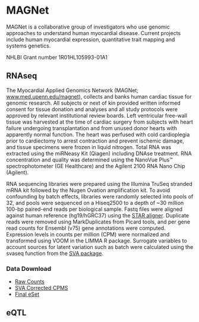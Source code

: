 # MAGNet

MAGNet is a collaborative group of investigators who use genomic approaches to understand human myocardial disease. Current projects include human myocardial expression, quantitative trait mapping and systems genetics.

NHLBI Grant number 1R01HL105993-01A1


## RNAseq
The Myocardial Applied Genomics Network (MAGNet; www.med.upenn.edu/magnet), collects and banks human cardiac tissue for genomic research.  All subjects or next of kin provided written informed consent for tissue donation and analyses and all study protocols were approved by relevant institutional review boards. Left ventricular free-wall tissue was harvested at the time of cardiac surgery from subjects with heart failure undergoing transplantation and from unused donor hearts with apparently normal function. The heart was perfused with cold cardioplegia prior to cardiectomy to arrest contraction and prevent ischemic damage, and tissue specimens were frozen in liquid nitrogen. Total RNA was extracted using the miRNeasy Kit (Qiagen) including DNAse treatment. RNA concentration and quality was determined using the NanoVue Plus™ spectrophotometer (GE Healthcare) and the Agilent 2100 RNA Nano Chip (Agilent).	

RNA sequencing libraries were prepared using the Illumina TruSeq stranded mRNA kit followed by the Nugen Ovation amplification kit. To avoid confounding by batch effects, libraries were randomly selected into pools of 32, and pools were sequenced on a Hiseq2500 to a depth of ~30 million 100-bp paired-end reads per biological sample. Fastq files were aligned against human reference (hg19/hGRC37) using the [STAR aligner](https://github.com/alexdobin/STAR). Duplicate reads were removed using MarkDuplicates from Picard tools, and per gene read counts for Ensembl (v75) gene annotations were computed. Expression levels in counts per million (CPM) were normalized and transformed using VOOM in the LIMMA R package. Surrogate variables to account sources for latent variation such as batch were calculated using the svaseq function from the [SVA package](https://bioconductor.org/packages/release/bioc/html/sva.html). 

### Data Download

* [Raw Counts](https://www.dropbox.com/s/4mnd1iassezsr5y/subread_counts_allgood.RDS?dl=0)
* [SVA Corrected CPMS](https://www.dropbox.com/s/mpgbhujqezts998/CPMS_SVA_corrected.RDS?dl=0)
* [Final eSet](https://www.dropbox.com/s/797rft3a7iihhmc/MAGNET_eset.RDS?dl=0)







## eQTL
